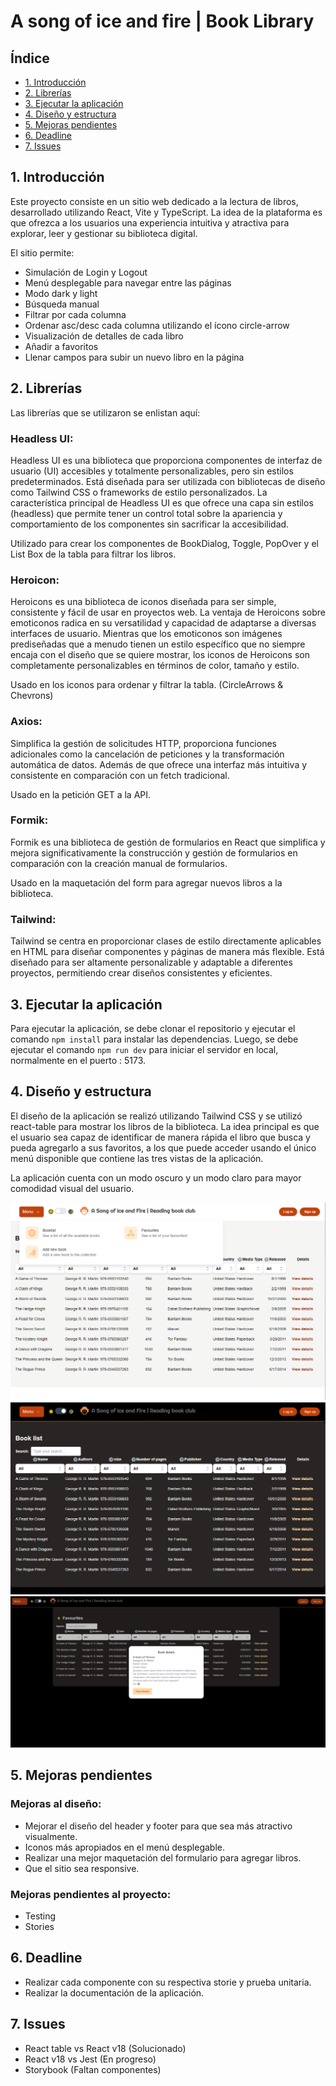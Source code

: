 # A song of ice and fire | Book Library

## Índice

* [1. Introducción](#1-introducción)
* [2. Librerías](#2-librerías)
* [3. Ejecutar la aplicación](#3-ejecutar-la-aplicación)
* [4. Diseño y estructura](#4-diseño-y-estructura)
* [5. Mejoras pendientes](#5-mejoras-pendientes)
* [6. Deadline](#6-deadline)
* [7. Issues](#7-issues)

## 1. Introducción

Este proyecto consiste en un sitio web dedicado a la lectura de libros, desarrollado utilizando React, Vite y TypeScript. La idea de la plataforma es que ofrezca a los usuarios una experiencia intuitiva y atractiva para explorar, leer y gestionar su biblioteca digital.

El sitio permite:

- Simulación de Login y Logout
- Menú desplegable para navegar entre las páginas
- Modo dark y light
- Búsqueda manual
- Filtrar por cada columna
- Ordenar asc/desc cada columna utilizando el ícono circle-arrow
- Visualización de detalles de cada libro
- Añadir a favoritos
- Llenar campos para subir un nuevo libro en la página


## 2. Librerías

Las librerías que se utilizaron se enlistan aquí:

### Headless UI:

Headless UI es una biblioteca que proporciona componentes de interfaz de usuario (UI) accesibles y totalmente personalizables, pero sin estilos predeterminados. Está diseñada para ser utilizada con bibliotecas de diseño como Tailwind CSS o frameworks de estilo personalizados. La característica principal de Headless UI es que ofrece una capa sin estilos (headless) que permite tener un control total sobre la apariencia y comportamiento de los componentes sin sacrificar la accesibilidad.

Utilizado para crear los componentes de BookDialog, Toggle, PopOver y el List Box de la tabla para filtrar los libros.

### Heroicon:

Heroicons es una biblioteca de iconos diseñada para ser simple, consistente y fácil de usar en proyectos web. La ventaja de Heroicons sobre emoticonos radica en su versatilidad y capacidad de adaptarse a diversas interfaces de usuario. Mientras que los emoticonos son imágenes prediseñadas que a menudo tienen un estilo específico que no siempre encaja con el diseño que se quiere mostrar, los iconos de Heroicons son completamente personalizables en términos de color, tamaño y estilo. 

Usado en los iconos para ordenar y filtrar la tabla. (CircleArrows & Chevrons)

### Axios:

Simplifica la gestión de solicitudes HTTP, proporciona funciones adicionales como la cancelación de peticiones y la transformación automática de datos. Además de que ofrece una interfaz más intuitiva y consistente en comparación con un fetch tradicional.

Usado en la petición GET a la API.

### Formik:

Formik es una biblioteca de gestión de formularios en React que simplifica y mejora significativamente la construcción y gestión de formularios en comparación con la creación manual de formularios. 

Usado en la maquetación del form para agregar nuevos libros a la biblioteca.

### Tailwind:

Tailwind se centra en proporcionar clases de estilo directamente aplicables en HTML para diseñar componentes y páginas de manera más flexible. Está diseñado para ser altamente personalizable y adaptable a diferentes proyectos, permitiendo crear diseños consistentes y eficientes.



## 3. Ejecutar la aplicación

Para ejecutar la aplicación, se debe clonar el repositorio y ejecutar el comando `npm install` para instalar las dependencias. Luego, se debe ejecutar el comando `npm run dev` para iniciar el servidor en local, normalmente en el puerto : 5173. 


## 4. Diseño y estructura

El diseño de la aplicación se realizó utilizando Tailwind CSS y se utilizó react-table para mostrar los libros de la biblioteca. 
La idea principal es que el usuario sea capaz de identificar de manera rápida el libro que busca y pueda agregarlo a sus favoritos, a los que puede acceder usando el único menú disponible que contiene las tres vistas de la aplicación.

La aplicación cuenta con un modo oscuro y un modo claro para mayor comodidad visual del usuario.

<img src="./images/lightmode.png">

<img src="./images/darkmode.png">

<img src="./images/darkmodeDetails.png">



## 5. Mejoras pendientes

### Mejoras al diseño:

- Mejorar el diseño del header y footer para que sea más atractivo visualmente.
- Iconos más apropiados en el menú desplegable.
- Realizar una mejor maquetación del formulario para agregar libros.
- Que el sitio sea responsive.


### Mejoras pendientes al proyecto:

- Testing
- Stories


## 6. Deadline

- Realizar cada componente con su respectiva storie y prueba unitaria.
- Realizar la documentación de la aplicación.


## 7. Issues

- React table vs React v18 (Solucionado)
- React v18 vs Jest (En progreso)
- Storybook (Faltan componentes)

